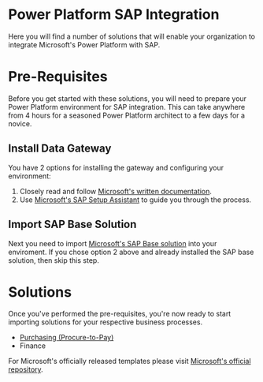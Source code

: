 # Power Platform SAP Integration
Here you will find a number of solutions that will enable your organization to integrate Microsoft's Power Platform with SAP.

# Pre-Requisites
Before you get started with these solutions, you will need to prepare your Power Platform environment for SAP integration. This can take anywhere from 4 hours for a seasoned Power Platform architect to a few days for a novice.

## Install Data Gateway
You have 2 options for installing the gateway and configuring your environment:
1. Closely read and follow [Microsoft's written documentation](https://learn.microsoft.com/en-us/power-platform/enterprise-templates/finance/sap-procurement/administer/requirements).
2. Use [Microsoft's SAP Setup Assistant](https://github.com/microsoft/Templates-for-Power-Platform/tree/main/Solution%20Packages%20For%20Manual%20Install/SAP%20Setup%20Assistant) to guide you through the process.

## Import SAP Base Solution
Next you need to import [Microsoft's SAP Base solution](https://github.com/microsoft/Templates-for-Power-Platform/tree/main/Solution%20Packages%20For%20Manual%20Install/Finance/Finance%20Base%20Pack) into your enviroment. If you chose option 2 above and already installed the SAP base solution, then skip this step.

# Solutions
Once you've performed the pre-requisites, you're now ready to start importing solutions for your respective business processes.
- [Purchasing (Procure-to-Pay)](https://github.com/microsoft/Templates-for-Power-Platform/tree/main/Solution%20Packages%20For%20Manual%20Install/Finance/SAP%20Procurement)
- Finance

For Microsoft's officially released templates please visit [Microsoft's official repository](https://github.com/microsoft/Templates-for-Power-Platform).
